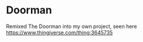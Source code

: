 # Doorman
Remixed The Doorman into my own project, seen here https://www.thingiverse.com/thing:3645735
